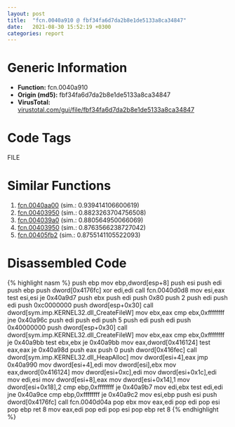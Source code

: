 ```yaml
---
layout: post
title:  "fcn.0040a910 @ fbf34fa6d7da2b8e1de5133a8ca34847"
date:   2021-08-30 15:52:19 +0300
categories: report
---
```


# Generic Information
- **Function:** fcn.0040a910
- **Origin (md5):** fbf34fa6d7da2b8e1de5133a8ca34847
- **VirusTotal:** [virustotal.com/gui/file/fbf34fa6d7da2b8e1de5133a8ca34847][virustotal_ref]

# Code Tags
<span class="tag" id="FILE">FILE</span>


# Similar Functions

1. [fcn.0040aa00][similar_1_ref] (sim.: 0.939414106600619)
2. [fcn.00403950][similar_2_ref] (sim.: 0.8823263704756508)
3. [fcn.004039a0][similar_3_ref] (sim.: 0.880564950066069)
4. [fcn.00403950][similar_4_ref] (sim.: 0.8763566238727042)
5. [fcn.00405fb2][similar_5_ref] (sim.: 0.8755141105522093)


# Disassembled Code

{% highlight nasm %}
push ebp
mov ebp,dword[esp+8]
push esi
push edi
push ebp
push dword[0x4176fc]
xor edi,edi
call fcn.0040d0d8
mov esi,eax
test esi,esi
je 0x40a9d7
push ebx
push edi
push 0x80
push 2
push edi
push edi
push 0xc0000000
push dword[esp+0x30]
call dword[sym.imp.KERNEL32.dll_CreateFileW]
mov ebx,eax
cmp ebx,0xffffffff
jne 0x40a96c
push edi
push edi
push 5
push edi
push edi
push 0x40000000
push dword[esp+0x30]
call dword[sym.imp.KERNEL32.dll_CreateFileW]
mov ebx,eax
cmp ebx,0xffffffff
je 0x40a9bb
test ebx,ebx
je 0x40a9bb
mov eax,dword[0x416124]
test eax,eax
je 0x40a98d
push eax
push 0
push dword[0x416fec]
call dword[sym.imp.KERNEL32.dll_HeapAlloc]
mov dword[esi+4],eax
jmp 0x40a990
mov dword[esi+4],edi
mov dword[esi],ebx
mov eax,dword[0x416124]
mov dword[esi+0xc],edi
mov dword[esi+0x1c],edi
mov edi,esi
mov dword[esi+8],eax
mov dword[esi+0x14],1
mov dword[esi+0x18],2
cmp ebp,0xffffffff
je 0x40a9b7
mov edi,ebx
test edi,edi
jne 0x40a9ce
cmp ebp,0xffffffff
je 0x40a9c2
mov esi,ebp
push esi
push dword[0x4176fc]
call fcn.0040d04a
pop ebx
mov eax,edi
pop edi
pop esi
pop ebp
ret 8
mov eax,edi
pop edi
pop esi
pop ebp
ret 8
{% endhighlight %}


[similar_1_ref]: /report/fcn.0040aa00@fbf34fa6d7da2b8e1de5133a8ca34847
[similar_2_ref]: /report/fcn.00403950@8a08237568bc7b1a4e9813b2af535d73
[similar_3_ref]: /report/fcn.004039a0@faca7110288761a0f664158c1f6c3986
[similar_4_ref]: /report/fcn.00403950@8912a6bd1add3d8b86feb51a00252709
[similar_5_ref]: /report/fcn.00405fb2@d4e56c7d970c209a3a2b3c4b4cc5e586
[virustotal_ref]: https://www.virustotal.com/gui/file/fbf34fa6d7da2b8e1de5133a8ca34847